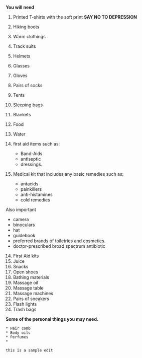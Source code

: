 
**You will need**    

1. Printed T-shirts with the soft print **SAY NO TO DEPRESSION**
2. Hiking boots
3. Warm clothings
4. Track suits
5. Helmets
6. Glasses
7. Gloves
8. Pairs of socks
9. Tents
10. Sleeping bags
11. Blankets
12. Food
13. Water

14. first aid items such as:
    * Band-Aids
    * antiseptic
    * dressings.
16. Medical kit that includes any basic remedies such as:
    * antacids
    * painkillers
    * anti-histamines
    * cold remedies

Also important
* camera
* binoculars
* hat
* guidebook
* preferred brands of toiletries and cosmetics.
* doctor-prescribed broad spectrum antibiotic

14. First Aid kits
15. Juice 
16. Snacks
17. Open shoes
18. Bathing materials
19. Massage oil 
20. Massage table
21. Massage machines
22. Pairs of sneakers
23. Flash lights
24. Trash bags    


**Some of the personal things you may need.**    

    * Hair comb
    * Body oils
    * Perfumes
    * 
    
    this is a sample edit
